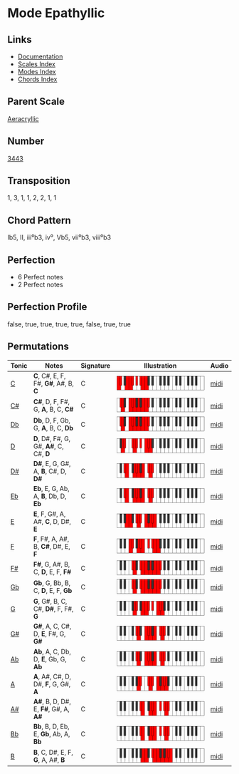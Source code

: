 # Mode Epathyllic

## Links

- [Documentation](README.md)
- [Scales Index](Scales.md)
- [Modes Index](Modes.md)
- [Chords Index](Chords.md)

## Parent Scale

[Aeracryllic](ScaleAeracryllic.md)

## Number

[3443](https://ianring.com/musictheory/scales/3443)

## Transposition

1, 3, 1, 1, 2, 2, 1, 1

## Chord Pattern

Ib5, II, iii⁰b3, iv⁰, Vb5, vii⁰b3, viii⁰b3

## Perfection

- 6 Perfect notes
- 2 Perfect notes

## Perfection Profile

false, true, true, true, true, false, true, true

## Permutations

| Tonic | Notes | Signature | Illustration | Audio |
|-------|-------|-----------|--------------|-------|
| [C](ModeCNaturalEpathyllic.md) | **C**, C#, E, F, F#, **G#**, A#, B, **C** | C | ![CNaturalEpathyllic](ModeCNaturalEpathyllic.png) | [midi](https://github.com/edipermadi/music/blob/main/docs/ModeCNaturalEpathyllic.mid?raw=true) |
| [C#](ModeCSharpEpathyllic.md) | **C#**, D, F, F#, G, **A**, B, C, **C#** | C | ![CSharpEpathyllic](ModeCSharpEpathyllic.png) | [midi](https://github.com/edipermadi/music/blob/main/docs/ModeCSharpEpathyllic.mid?raw=true) |
| [Db](ModeDFlatEpathyllic.md) | **Db**, D, F, Gb, G, **A**, B, C, **Db** | C | ![DFlatEpathyllic](ModeDFlatEpathyllic.png) | [midi](https://github.com/edipermadi/music/blob/main/docs/ModeDFlatEpathyllic.mid?raw=true) |
| [D](ModeDNaturalEpathyllic.md) | **D**, D#, F#, G, G#, **A#**, C, C#, **D** | C | ![DNaturalEpathyllic](ModeDNaturalEpathyllic.png) | [midi](https://github.com/edipermadi/music/blob/main/docs/ModeDNaturalEpathyllic.mid?raw=true) |
| [D#](ModeDSharpEpathyllic.md) | **D#**, E, G, G#, A, **B**, C#, D, **D#** | C | ![DSharpEpathyllic](ModeDSharpEpathyllic.png) | [midi](https://github.com/edipermadi/music/blob/main/docs/ModeDSharpEpathyllic.mid?raw=true) |
| [Eb](ModeEFlatEpathyllic.md) | **Eb**, E, G, Ab, A, **B**, Db, D, **Eb** | C | ![EFlatEpathyllic](ModeEFlatEpathyllic.png) | [midi](https://github.com/edipermadi/music/blob/main/docs/ModeEFlatEpathyllic.mid?raw=true) |
| [E](ModeENaturalEpathyllic.md) | **E**, F, G#, A, A#, **C**, D, D#, **E** | C | ![ENaturalEpathyllic](ModeENaturalEpathyllic.png) | [midi](https://github.com/edipermadi/music/blob/main/docs/ModeENaturalEpathyllic.mid?raw=true) |
| [F](ModeFNaturalEpathyllic.md) | **F**, F#, A, A#, B, **C#**, D#, E, **F** | C | ![FNaturalEpathyllic](ModeFNaturalEpathyllic.png) | [midi](https://github.com/edipermadi/music/blob/main/docs/ModeFNaturalEpathyllic.mid?raw=true) |
| [F#](ModeFSharpEpathyllic.md) | **F#**, G, A#, B, C, **D**, E, F, **F#** | C | ![FSharpEpathyllic](ModeFSharpEpathyllic.png) | [midi](https://github.com/edipermadi/music/blob/main/docs/ModeFSharpEpathyllic.mid?raw=true) |
| [Gb](ModeGFlatEpathyllic.md) | **Gb**, G, Bb, B, C, **D**, E, F, **Gb** | C | ![GFlatEpathyllic](ModeGFlatEpathyllic.png) | [midi](https://github.com/edipermadi/music/blob/main/docs/ModeGFlatEpathyllic.mid?raw=true) |
| [G](ModeGNaturalEpathyllic.md) | **G**, G#, B, C, C#, **D#**, F, F#, **G** | C | ![GNaturalEpathyllic](ModeGNaturalEpathyllic.png) | [midi](https://github.com/edipermadi/music/blob/main/docs/ModeGNaturalEpathyllic.mid?raw=true) |
| [G#](ModeGSharpEpathyllic.md) | **G#**, A, C, C#, D, **E**, F#, G, **G#** | C | ![GSharpEpathyllic](ModeGSharpEpathyllic.png) | [midi](https://github.com/edipermadi/music/blob/main/docs/ModeGSharpEpathyllic.mid?raw=true) |
| [Ab](ModeAFlatEpathyllic.md) | **Ab**, A, C, Db, D, **E**, Gb, G, **Ab** | C | ![AFlatEpathyllic](ModeAFlatEpathyllic.png) | [midi](https://github.com/edipermadi/music/blob/main/docs/ModeAFlatEpathyllic.mid?raw=true) |
| [A](ModeANaturalEpathyllic.md) | **A**, A#, C#, D, D#, **F**, G, G#, **A** | C | ![ANaturalEpathyllic](ModeANaturalEpathyllic.png) | [midi](https://github.com/edipermadi/music/blob/main/docs/ModeANaturalEpathyllic.mid?raw=true) |
| [A#](ModeASharpEpathyllic.md) | **A#**, B, D, D#, E, **F#**, G#, A, **A#** | C | ![ASharpEpathyllic](ModeASharpEpathyllic.png) | [midi](https://github.com/edipermadi/music/blob/main/docs/ModeASharpEpathyllic.mid?raw=true) |
| [Bb](ModeBFlatEpathyllic.md) | **Bb**, B, D, Eb, E, **Gb**, Ab, A, **Bb** | C | ![BFlatEpathyllic](ModeBFlatEpathyllic.png) | [midi](https://github.com/edipermadi/music/blob/main/docs/ModeBFlatEpathyllic.mid?raw=true) |
| [B](ModeBNaturalEpathyllic.md) | **B**, C, D#, E, F, **G**, A, A#, **B** | C | ![BNaturalEpathyllic](ModeBNaturalEpathyllic.png) | [midi](https://github.com/edipermadi/music/blob/main/docs/ModeBNaturalEpathyllic.mid?raw=true) |
